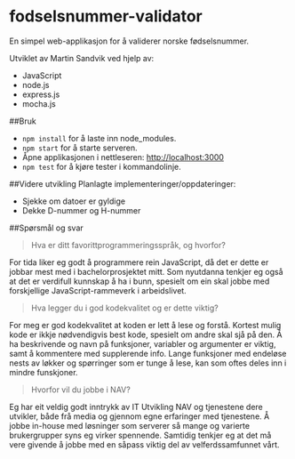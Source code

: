 # fodselsnummer-validator
En simpel web-applikasjon for å validerer norske fødselsnummer.

Utviklet av Martin Sandvik ved hjelp av:
- JavaScript
- node.js
- express.js
- mocha.js

##Bruk
- ``npm install`` for å laste inn node_modules.
- ``npm start`` for å starte serveren.
- Åpne applikasjonen i nettleseren: [http://localhost:3000](http://localhost:3000)
- ``npm test`` for å kjøre tester i kommandolinje.


##Videre utvikling
Planlagte implementeringer/oppdateringer:
- Sjekke om datoer er gyldige
- Dekke D-nummer og H-nummer

##Spørsmål og svar
>Hva er ditt favorittprogrammeringsspråk, og hvorfor?

For tida liker eg godt å programmere rein JavaScript, då det er dette er jobbar mest med i bachelorprosjektet mitt.
Som nyutdanna tenkjer eg også at det er verdifull kunnskap å ha i bunn, spesielt om ein skal jobbe med forskjellige 
JavaScript-rammeverk i arbeidslivet.

> Hva legger du i god kodekvalitet og er dette viktig?

For meg er god kodekvalitet at koden er lett å lese og forstå. 
Kortest mulig kode er ikkje nødvendigvis best kode, spesielt om andre skal sjå på den.
Å ha beskrivende og navn på funksjoner, variabler og argumenter er viktig, samt å kommentere med supplerende info. 
Lange funksjoner med endeløse nests av løkker og spørringer som er tunge å lese, kan som oftes deles inn i mindre funskjoner. 

>Hvorfor vil du jobbe i NAV?

Eg har eit veldig godt inntrykk av IT Utvikling NAV og tjenestene dere utvikler, både frå media og gjennom egne erfaringer med tjenestene.
Å jobbe in-house med løsninger som serverer så mange og varierte brukergrupper syns eg virker spennende.
Samtidig tenkjer eg at det må vere givende å jobbe med en såpass viktig del av velferdssamfunnet vårt.